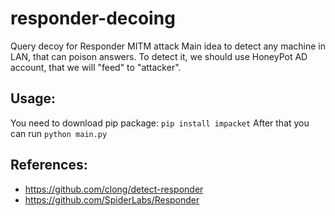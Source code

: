 # responder-decoing
Query decoy for Responder MITM attack
Main idea to detect any machine in LAN, that can poison answers. To detect it, we should use HoneyPot AD account, that we will "feed" to "attacker". 

## Usage:
You need to download pip package: `pip install impacket`
After that you can run `python main.py`

## References: 
- https://github.com/clong/detect-responder
- https://github.com/SpiderLabs/Responder
